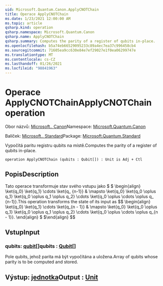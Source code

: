 ```yaml
---
uid: Microsoft.Quantum.Canon.ApplyCNOTChain
title: Operace ApplyCNOTChain
ms.date: 1/23/2021 12:00:00 AM
ms.topic: article
qsharp.kind: operation
qsharp.namespace: Microsoft.Quantum.Canon
qsharp.name: ApplyCNOTChain
qsharp.summary: Computes the parity of a register of qubits in-place.
ms.openlocfilehash: b5a74eb66529095233c89a4ec7ea37c996458cb4
ms.sourcegitcommit: 71605ea9cc630e84e7ef29027e1f0ea06299747e
ms.translationtype: MT
ms.contentlocale: cs-CZ
ms.lasthandoff: 01/26/2021
ms.locfileid: "98841963"
---
```

# <a name="applycnotchain-operation"></a><span data-ttu-id="4f5b3-102">Operace ApplyCNOTChain</span><span class="sxs-lookup"><span data-stu-id="4f5b3-102">ApplyCNOTChain operation</span></span>

<span data-ttu-id="4f5b3-103">Obor názvů: [Microsoft.. Canon](xref:Microsoft.Quantum.Canon)</span><span class="sxs-lookup"><span data-stu-id="4f5b3-103">Namespace: [Microsoft.Quantum.Canon](xref:Microsoft.Quantum.Canon)</span></span>

<span data-ttu-id="4f5b3-104">Balíček: [Microsoft.. Standard](https://nuget.org/packages/Microsoft.Quantum.Standard)</span><span class="sxs-lookup"><span data-stu-id="4f5b3-104">Package: [Microsoft.Quantum.Standard](https://nuget.org/packages/Microsoft.Quantum.Standard)</span></span>


<span data-ttu-id="4f5b3-105">Vypočítá paritu registru qubits na místě.</span><span class="sxs-lookup"><span data-stu-id="4f5b3-105">Computes the parity of a register of qubits in-place.</span></span>

```qsharp
operation ApplyCNOTChain (qubits : Qubit[]) : Unit is Adj + Ctl
```


## <a name="description"></a><span data-ttu-id="4f5b3-106">Popis</span><span class="sxs-lookup"><span data-stu-id="4f5b3-106">Description</span></span>

<span data-ttu-id="4f5b3-107">Tato operace transformuje stav svého vstupu jako $ $ \begin{align} \ket{q_0} \ket{q_1} \cdots \ket{q_ {n-1}} & \mapsto \ket{q_0} \ket{q_0 \oplus q_1} \ket{q_0 \oplus q_1 \oplus q_2} \cdots \ket{q_0 \oplus \cdots \oplus q_ {n-1}}.</span><span class="sxs-lookup"><span data-stu-id="4f5b3-107">This operation transforms the state of its input as $$ \begin{align} \ket{q_0} \ket{q_1} \cdots \ket{q_{n - 1}} & \mapsto \ket{q_0} \ket{q_0 \oplus q_1} \ket{q_0 \oplus q_1 \oplus q_2} \cdots \ket{q_0 \oplus \cdots \oplus q_{n - 1}}.</span></span>
<span data-ttu-id="4f5b3-108">\end{align} $ $</span><span class="sxs-lookup"><span data-stu-id="4f5b3-108">\end{align} $$</span></span>

## <a name="input"></a><span data-ttu-id="4f5b3-109">Vstup</span><span class="sxs-lookup"><span data-stu-id="4f5b3-109">Input</span></span>

### <a name="qubits--qubit"></a><span data-ttu-id="4f5b3-110">qubits: [qubit](xref:microsoft.quantum.lang-ref.qubit)[]</span><span class="sxs-lookup"><span data-stu-id="4f5b3-110">qubits : [Qubit](xref:microsoft.quantum.lang-ref.qubit)[]</span></span>

<span data-ttu-id="4f5b3-111">Pole qubits, jehož parita má být vypočítána a uložena.</span><span class="sxs-lookup"><span data-stu-id="4f5b3-111">Array of qubits whose parity is to be computed and stored.</span></span>



## <a name="output--unit"></a><span data-ttu-id="4f5b3-112">Výstup: [jednotka](xref:microsoft.quantum.lang-ref.unit)</span><span class="sxs-lookup"><span data-stu-id="4f5b3-112">Output : [Unit](xref:microsoft.quantum.lang-ref.unit)</span></span>

